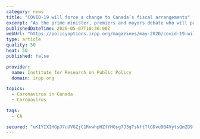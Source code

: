 ```yaml
---
category: news
title: "COVID-19 will force a change to Canada’s fiscal arrangements"
excerpt: "As the prime minister, premiers and mayors debate who will pay for the cost of the pandemic, a rethink of fiscal federalism will be needed."
publishedDateTime: 2020-05-07T10:36:00Z
webUrl: "https://policyoptions.irpp.org/magazines/may-2020/covid-19-will-force-a-change-to-canadas-fiscal-arrangements/"
type: article
quality: 50
heat: 50
published: false

provider:
  name: Institute for Research on Public Policy
  domain: irpp.org

topics:
  - Coronavirus in Canada
  - Coronavirus

tags:
  - CA

secured: "uKIYIXIHGpJ7uUVGZjC1RvwhpHZfYHGsg7J3gTsNftTlGDvu9B4VytsQmZG9lDAw77LsNcWnqkw0tSHagOs2KC1shP4LOePX4OQY4NjPP4FNWV6e4vyttwqvvqkH3nCVB+JtelqzZxPTR9r2fPfGqYxHCAukw2ZIuF6u8El1nCJPCKK5sOU+imzHHGrf8kI9nBtDF4jlVnIVzIWiXBdOeI3o752J+2neviLOR8qWeKpxrsyx8VWNvbTQrZdtf2VtqMF/iwdcuLKffrfxnGK6sVJqvLu9J7KbDES6y1LhYYXuOwoJ6sbsyd/bh3ghLdqxwsl734BlgvwAxUr9PlI75ZKiJvoOtV1yyAQKggoHfnxsNKREaPySx8q1y2KPlv075HFHx9c7cYuVi+8nW0J8PEGosBxraGfmfy0QGRDu9cU26Ct9tkNg5ru25p7hs22dnmD9LpAb314NhdF797mvE9wMd0YdubVFOKDGkyDJH/E=;PWKQZrDPAfz7tY6TQ+seRQ=="
---
```


